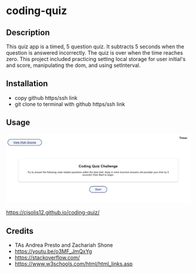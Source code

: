 # coding-quiz

## Description
This quiz app is a timed, 5 question quiz. It subtracts 5 seconds when the question is answered incorrectly. The quiz is over when the time reaches zero. This project included practicing setting local storage for user initial's and score, manipulating the dom, and using setInterval.   

## Installation
- copy github https/ssh link
- git clone to terminal with github https/ssh link

## Usage

![Wepage screenshot](assets/images/codingQuizScreenshot.png)

https://cjsolis12.github.io/coding-quiz/

## Credits
- TAs Andrea Presto and Zachariah Shone
- https://youtu.be/o3MF_JmQxYg
- https://stackoverflow.com/
- https://www.w3schools.com/html/html_links.asp
